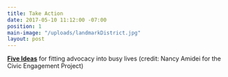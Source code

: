 ```yaml
---
title: Take Action
date: 2017-05-10 11:12:00 -07:00
position: 1
main-image: "/uploads/landmarkDistrict.jpg"
layout: post
---
```


**[Five Ideas](/uploads/BiteSizedPolicyAdvocacy.pdf)** for fitting advocacy into busy lives (credit: Nancy Amidei for the Civic Engagement Project)